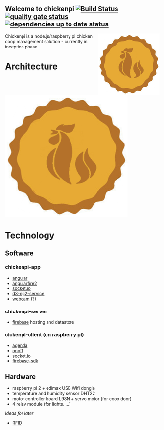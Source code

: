 
## Welcome to chickenpi [![Build Status](https://travis-ci.org/joergsesterhenn/chickenpi.svg?branch=docs)](https://travis-ci.org/joergsesterhenn/chickenpi) <a href="https://sonarcloud.io/dashboard?id=de.chickenpi:chickenpi"><img alt="quality gate status" src="https://sonarcloud.io/api/badges/gate?key=de.chickenpi:chickenpi"/></a> <a href="https://david-dm.org/joergsesterhenn/chickenpi"> <img alt="dependencies up to date status" src="https://david-dm.org/joergsesterhenn/chickenpi.svg"/></a>
<img style="float: right;" alt="chickenpi logo" src="https://github.com/joergsesterhenn/chickenpi/raw/master/chickenpi.png" height="200">
Chickenpi is a node.js/raspberry pi chicken coop management solution - currently in inception phase.

# Architecture
<img alt="architecture" src="https://github.com/joergsesterhenn/chickenpi/blob/docs/chickenpi.png" height="400">

# Technology
## Software
### chickenpi-app
* [angular](https://angular.io)
* [angularfire2](https://github.com/angular/angularfire2)
* [socket.io](https://github.com/socketio/socket.io)
* [d3-ng2-service](https://github.com/tomwanzek/d3-ng2-service) 
* [webcam](http://thejackalofjavascript.com/rpi-live-streaming/) (?) 

### chickenpi-server
* [firebase](https://console.firebase.google.com/project/chickenpi-server/overview) hosting and datastore

### cickenpi-client (on raspberry pi)
* [agenda](https://github.com/agenda/agenda) 
* [onoff](https://github.com/fivdi/onoff) 
* [socket.io](https://github.com/socketio/socket.io)
* [firebase-sdk](https://firebase.google.com/support/release-notes/js)

## Hardware
* raspberry pi 2 + edimax USB Wifi dongle
* temperature and humidity sensor DHT22
* motor controller board L98N + servo motor (for coop door)
* 4 relay module (for lights, ...)

_Ideas for later_
* [RFID](http://www.sunspot.co.uk/Projects/RFID/Chickens_RFID.html)
